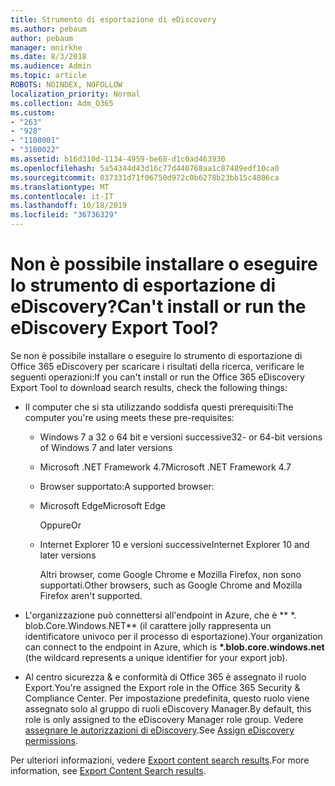 ```yaml
---
title: Strumento di esportazione di eDiscovery
ms.author: pebaum
author: pebaum
manager: mnirkhe
ms.date: 8/3/2018
ms.audience: Admin
ms.topic: article
ROBOTS: NOINDEX, NOFOLLOW
localization_priority: Normal
ms.collection: Adm_O365
ms.custom:
- "263"
- "928"
- "1100001"
- "3100022"
ms.assetid: b16d310d-1134-4959-be68-d1c0ad463930
ms.openlocfilehash: 5a54344d43d16c77d440768aa1c87489edf10ca0
ms.sourcegitcommit: 037331d71f06750d972c0b6278b23bb15c4806ca
ms.translationtype: MT
ms.contentlocale: it-IT
ms.lasthandoff: 10/18/2019
ms.locfileid: "36736329"
---
```

# <a name="cant-install-or-run-the-ediscovery-export-tool"></a><span data-ttu-id="6b625-102">Non è possibile installare o eseguire lo strumento di esportazione di eDiscovery?</span><span class="sxs-lookup"><span data-stu-id="6b625-102">Can't install or run the eDiscovery Export Tool?</span></span>

<span data-ttu-id="6b625-103">Se non è possibile installare o eseguire lo strumento di esportazione di Office 365 eDiscovery per scaricare i risultati della ricerca, verificare le seguenti operazioni:</span><span class="sxs-lookup"><span data-stu-id="6b625-103">If you can't install or run the Office 365 eDiscovery Export Tool to download search results, check the following things:</span></span>
  
- <span data-ttu-id="6b625-104">Il computer che si sta utilizzando soddisfa questi prerequisiti:</span><span class="sxs-lookup"><span data-stu-id="6b625-104">The computer you're using meets these pre-requisites:</span></span>

  - <span data-ttu-id="6b625-105">Windows 7 a 32 o 64 bit e versioni successive</span><span class="sxs-lookup"><span data-stu-id="6b625-105">32- or 64-bit versions of Windows 7 and later versions</span></span>

  - <span data-ttu-id="6b625-106">Microsoft .NET Framework 4.7</span><span class="sxs-lookup"><span data-stu-id="6b625-106">Microsoft .NET Framework 4.7</span></span>

  - <span data-ttu-id="6b625-107">Browser supportato:</span><span class="sxs-lookup"><span data-stu-id="6b625-107">A supported browser:</span></span>

  - <span data-ttu-id="6b625-108">Microsoft Edge</span><span class="sxs-lookup"><span data-stu-id="6b625-108">Microsoft Edge</span></span>

    <span data-ttu-id="6b625-109">Oppure</span><span class="sxs-lookup"><span data-stu-id="6b625-109">Or</span></span>

  - <span data-ttu-id="6b625-110">Internet Explorer 10 e versioni successive</span><span class="sxs-lookup"><span data-stu-id="6b625-110">Internet Explorer 10 and later versions</span></span>

    <span data-ttu-id="6b625-111">Altri browser, come Google Chrome e Mozilla Firefox, non sono supportati.</span><span class="sxs-lookup"><span data-stu-id="6b625-111">Other browsers, such as Google Chrome and Mozilla Firefox aren't supported.</span></span>

- <span data-ttu-id="6b625-112">L'organizzazione può connettersi all'endpoint in Azure, che è \*\* \*. blob.Core.Windows.NET\*\* (il carattere jolly rappresenta un identificatore univoco per il processo di esportazione).</span><span class="sxs-lookup"><span data-stu-id="6b625-112">Your organization can connect to the endpoint in Azure, which is **\*.blob.core.windows.net** (the wildcard represents a unique identifier for your export job).</span></span>

- <span data-ttu-id="6b625-113">Al centro sicurezza &amp; e conformità di Office 365 è assegnato il ruolo Export.</span><span class="sxs-lookup"><span data-stu-id="6b625-113">You're assigned the Export role in the Office 365 Security &amp; Compliance Center.</span></span> <span data-ttu-id="6b625-114">Per impostazione predefinita, questo ruolo viene assegnato solo al gruppo di ruoli eDiscovery Manager.</span><span class="sxs-lookup"><span data-stu-id="6b625-114">By default, this role is only assigned to the eDiscovery Manager role group.</span></span> <span data-ttu-id="6b625-115">Vedere [assegnare le autorizzazioni di eDiscovery](https://docs.microsoft.com/office365/securitycompliance/assign-ediscovery-permissions).</span><span class="sxs-lookup"><span data-stu-id="6b625-115">See [Assign eDiscovery permissions](https://docs.microsoft.com/office365/securitycompliance/assign-ediscovery-permissions).</span></span>

<span data-ttu-id="6b625-116">Per ulteriori informazioni, vedere [Export content search results](https://docs.microsoft.com/office365/securitycompliance/export-search-results).</span><span class="sxs-lookup"><span data-stu-id="6b625-116">For more information, see [Export Content Search results](https://docs.microsoft.com/office365/securitycompliance/export-search-results).</span></span>
  